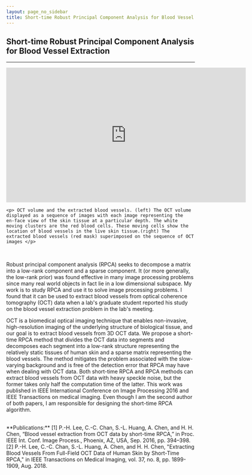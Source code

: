 ```yaml
---
layout: page_no_sidebar
title: Short-time Robust Principal Component Analysis for Blood Vessel Extraction
---
```


## Short-time Robust Principal Component Analysis for Blood Vessel Extraction
***

<div class="video_with_caption">
    <iframe width="640" height="360" src="https://www.youtube.com/embed/f5dHmRSu8mQ"  frameborder="0" allow="accelerometer; autoplay; encrypted-media; gyroscope; picture-in-picture" allowfullscreen></iframe>

    <p> OCT volume and the extracted blood vessels. (left) The OCT volume displayed as a sequence of images with each image representing the  en-face view of the skin tissue at a particular depth. The white moving clusters are the red blood cells. These moving cells show the location of blood vessels in the live skin tissue.(right) The extracted blood vessels (red mask) superimposed on the sequence of OCT images </p>
</div>
<br>

<!-- What is RPCA -->
Robust principal component analysis (RPCA) seeks to decompose a matrix into a low-rank component and a sparse component. It (or more generally, the low-rank prior) was found effective in many image processing problems since many real world objects in fact lie in a low dimensional subspace. My work is to study RPCA and use it to solve image processing problems. I found that it can be used to extract blood vessels from optical coherence tomography (OCT) data when a lab's graduate student reported his study on the blood vessel extraction problem in the lab's meeting.

<!-- Application of RPCA to blood vessel extraction -->
OCT is a biomedical optical imaging technique that enables non-invasive, high-resolution imaging of the underlying structure of biological tissue, and our goal is to extract blood vessels from 3D OCT data. We propose a short-time RPCA method that divides the OCT data into segments and decomposes each segment into a low-rank structure representing the relatively static tissues of human skin and a sparse matrix representing the blood vessels. The method mitigates the problem associated with the slow-varying background and is free of the detection error that RPCA may have when dealing with OCT data. Both short-time RPCA and RPCA methods can extract blood vessels from OCT data with heavy speckle noise, but the former takes only half the computation time of the latter. This work was published in IEEE International Conference on Image Processing 2016 and IEEE Transactions on medical imaging. Even though I am the second author of both papers, I am responsible for designing the short-time RPCA algorithm.

<br>
**Publications:**  
[1] P.-H. Lee, C.-C. Chan, S.-L. Huang, A. Chen, and H. H. Chen, “Blood vessel extraction from OCT data by short-time RPCA,” in Proc. IEEE Int. Conf. Image Process., Phoenix, AZ, USA, Sep. 2016, pp. 394–398.  
[2] P.-H. Lee, C.-C. Chan, S.-L. Huang, A. Chen, and H. H. Chen, "Extracting Blood Vessels From Full-Field OCT Data of Human Skin by Short-Time RPCA," in IEEE Transactions on Medical Imaging, vol. 37, no. 8, pp. 1899-1909, Aug. 2018.
